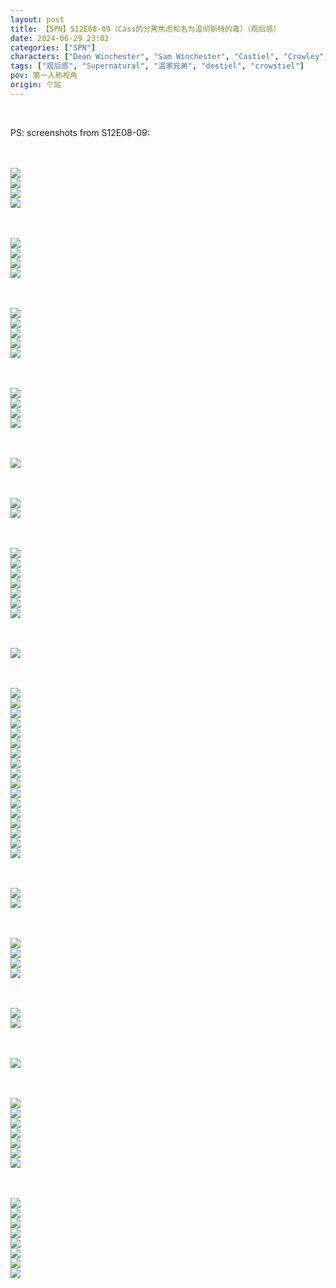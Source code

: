 ```yaml
---
layout: post
title: 【SPN】S12E08-09（Cass的分离焦虑和名为温彻斯特的毒）（观后感）
date: 2024-06-29 23:02
categories: ["SPN"]
characters: ["Dean Winchester", "Sam Winchester", "Castiel", "Crowley", "Mary Winchester"]
tags: ["观后感", "Supernatural", "温家兄弟", "destiel", "crowstiel"]
pov: 第一人称视角
origin: 个站
---
```


<br>

PS: screenshots from S12E08-09:

<br><br>
![](/assets/images/SPN/2024-06-29-SPN-1208-1.jpg)
<br>
![](/assets/images/SPN/2024-06-29-SPN-1208-2.jpg)
<br>
![](/assets/images/SPN/2024-06-29-SPN-1208-3.jpg)
<br>
![](/assets/images/SPN/2024-06-29-SPN-1208-4.jpg)
<br>

<br><br>
![](/assets/images/SPN/2024-06-29-SPN-1208-5.jpg)
<br>
![](/assets/images/SPN/2024-06-29-SPN-1208-6.jpg)
<br>
![](/assets/images/SPN/2024-06-29-SPN-1208-7.jpg)
<br>
![](/assets/images/SPN/2024-06-29-SPN-1208-8.jpg)
<br>

<br><br>
![](/assets/images/SPN/2024-06-29-SPN-1208-9.jpg)
<br>
![](/assets/images/SPN/2024-06-29-SPN-1208-10.jpg)
<br>
![](/assets/images/SPN/2024-06-29-SPN-1208-11.jpg)
<br>
![](/assets/images/SPN/2024-06-29-SPN-1208-12.jpg)
<br>
![](/assets/images/SPN/2024-06-29-SPN-1208-13.jpg)
<br>

<br><br>
![](/assets/images/SPN/2024-06-29-SPN-1208-14.jpg)
<br>
![](/assets/images/SPN/2024-06-29-SPN-1208-15.jpg)
<br>
![](/assets/images/SPN/2024-06-29-SPN-1208-16.jpg)
<br>
![](/assets/images/SPN/2024-06-29-SPN-1208-17.jpg)
<br>

<br><br>
![](/assets/images/SPN/2024-06-29-SPN-1208-18.jpg)
<br>

<br><br>
![](/assets/images/SPN/2024-06-29-SPN-1209-1.jpg)
<br>
![](/assets/images/SPN/2024-06-29-SPN-1209-2.jpg)
<br>

<br><br>
![](/assets/images/SPN/2024-06-29-SPN-1209-3.jpg)
<br>
![](/assets/images/SPN/2024-06-29-SPN-1209-4.jpg)
<br>
![](/assets/images/SPN/2024-06-29-SPN-1209-5.jpg)
<br>
![](/assets/images/SPN/2024-06-29-SPN-1209-6.jpg)
<br>
![](/assets/images/SPN/2024-06-29-SPN-1209-7.jpg)
<br>
![](/assets/images/SPN/2024-06-29-SPN-1209-8.jpg)
<br>
![](/assets/images/SPN/2024-06-29-SPN-1209-9.jpg)
<br>

<br><br>
![](/assets/images/SPN/2024-06-29-SPN-1209-10.jpg)
<br>

<br><br>
![](/assets/images/SPN/2024-06-29-SPN-1209-11.jpg)
<br>
![](/assets/images/SPN/2024-06-29-SPN-1209-12.jpg)
<br>
![](/assets/images/SPN/2024-06-29-SPN-1209-13.jpg)
<br>
![](/assets/images/SPN/2024-06-29-SPN-1209-14.jpg)
<br>
![](/assets/images/SPN/2024-06-29-SPN-1209-15.jpg)
<br>
![](/assets/images/SPN/2024-06-29-SPN-1209-16.jpg)
<br>
![](/assets/images/SPN/2024-06-29-SPN-1209-17.jpg)
<br>
![](/assets/images/SPN/2024-06-29-SPN-1209-18.jpg)
<br>
![](/assets/images/SPN/2024-06-29-SPN-1209-19.jpg)
<br>
![](/assets/images/SPN/2024-06-29-SPN-1209-20.jpg)
<br>
![](/assets/images/SPN/2024-06-29-SPN-1209-21.jpg)
<br>
![](/assets/images/SPN/2024-06-29-SPN-1209-22.jpg)
<br>
![](/assets/images/SPN/2024-06-29-SPN-1209-23.jpg)
<br>
![](/assets/images/SPN/2024-06-29-SPN-1209-24.jpg)
<br>
![](/assets/images/SPN/2024-06-29-SPN-1209-25.jpg)
<br>
![](/assets/images/SPN/2024-06-29-SPN-1209-26.jpg)
<br>
![](/assets/images/SPN/2024-06-29-SPN-1209-27.jpg)
<br>

<br><br>
![](/assets/images/SPN/2024-06-29-SPN-1209-28.jpg)
<br>
![](/assets/images/SPN/2024-06-29-SPN-1209-29.jpg)
<br>

<br><br>
![](/assets/images/SPN/2024-06-29-SPN-1209-30.jpg)
<br>
![](/assets/images/SPN/2024-06-29-SPN-1209-31.jpg)
<br>
![](/assets/images/SPN/2024-06-29-SPN-1209-32.jpg)
<br>
![](/assets/images/SPN/2024-06-29-SPN-1209-33.jpg)
<br>

<br><br>
![](/assets/images/SPN/2024-06-29-SPN-1209-34.jpg)
<br>
![](/assets/images/SPN/2024-06-29-SPN-1209-35.jpg)
<br>

<br><br>
![](/assets/images/SPN/2024-06-29-SPN-1209-36.jpg)
<br>

<br><br>
![](/assets/images/SPN/2024-06-29-SPN-1209-37.jpg)
<br>
![](/assets/images/SPN/2024-06-29-SPN-1209-38.jpg)
<br>
![](/assets/images/SPN/2024-06-29-SPN-1209-39.jpg)
<br>
![](/assets/images/SPN/2024-06-29-SPN-1209-40.jpg)
<br>
![](/assets/images/SPN/2024-06-29-SPN-1209-41.jpg)
<br>
![](/assets/images/SPN/2024-06-29-SPN-1209-42.jpg)
<br>
![](/assets/images/SPN/2024-06-29-SPN-1209-43.jpg)
<br>

<br><br>
![](/assets/images/SPN/2024-06-29-SPN-1209-44.jpg)
<br>
![](/assets/images/SPN/2024-06-29-SPN-1209-45.jpg)
<br>
![](/assets/images/SPN/2024-06-29-SPN-1209-46.jpg)
<br>
![](/assets/images/SPN/2024-06-29-SPN-1209-47.jpg)
<br>
![](/assets/images/SPN/2024-06-29-SPN-1209-48.jpg)
<br>
![](/assets/images/SPN/2024-06-29-SPN-1209-49.jpg)
<br>
![](/assets/images/SPN/2024-06-29-SPN-1209-50.jpg)
<br>
![](/assets/images/SPN/2024-06-29-SPN-1209-51.jpg)
<br>
